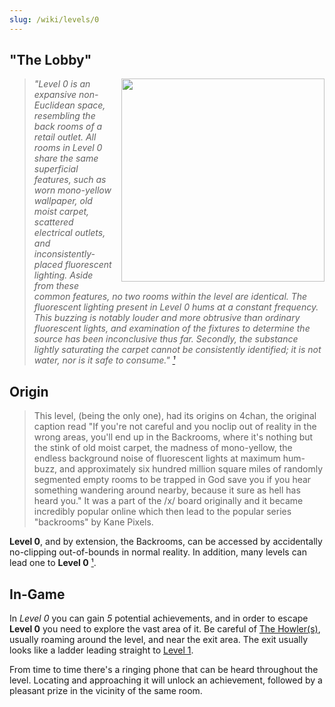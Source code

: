 ```yaml
---
slug: /wiki/levels/0
---
```


## "The Lobby"
<div style="float:right; margin: 0px 0px 10px 10px">
 <img align="right" width= 325 src="https://github.com/DavidJoacaRo/Budget-Docs/assets/32200281/141da79f-e22e-4a48-9684-687df7b51d18"/>
</div>

> *"Level 0 is an expansive non-Euclidean space, resembling the back rooms of a retail outlet. All rooms in Level 0 share the same superficial features, such as worn mono-yellow wallpaper, old moist carpet, scattered electrical outlets, and inconsistently-placed fluorescent lighting. Aside from these common features, no two rooms within the level are identical.
The fluorescent lighting present in Level 0 hums at a constant frequency. This buzzing is notably louder and more obtrusive than ordinary fluorescent lights, and examination of the fixtures to determine the source has been inconclusive thus far. Secondly, the substance lightly saturating the carpet cannot be consistently identified; it is not water, nor is it safe to consume." [¹]*

[¹]: https://backrooms.fandom.com/wiki/Level_0

 ## Origin
 > This level, (being the only one), had its origins on 4chan, the original caption read "If you're not careful and you noclip out of reality in the wrong areas, you'll end up in the Backrooms, where it's nothing but the stink of old moist carpet, the madness of mono-yellow, the endless background noise of fluorescent lights at maximum hum-buzz, and approximately six hundred million square miles of randomly segmented empty rooms to be trapped in
God save you if you hear something wandering around nearby, because it sure as hell has heard you." It was a part of the /x/ board originally and it became incredibly popular online which then lead to the popular series "backrooms" by Kane Pixels.

**Level 0**, and by extension, the Backrooms, can be accessed by accidentally no-clipping out-of-bounds in normal reality. In addition, many levels can lead one to **Level 0** [¹].

## In-Game

In *Level 0* you can gain *5* potential achievements, and in order to escape **Level 0** you need to explore the vast area of it. Be careful of [The Howler(s)](/wiki/entities#the-howler), usually roaming around the level, and near the exit area. The exit usually looks like a ladder leading straight to [Level 1](/wiki/levels/1).

From time to time there's a ringing phone that can be heard throughout the level. Locating and approaching it will unlock an achievement, followed by a pleasant prize in the vicinity of the same room. 
